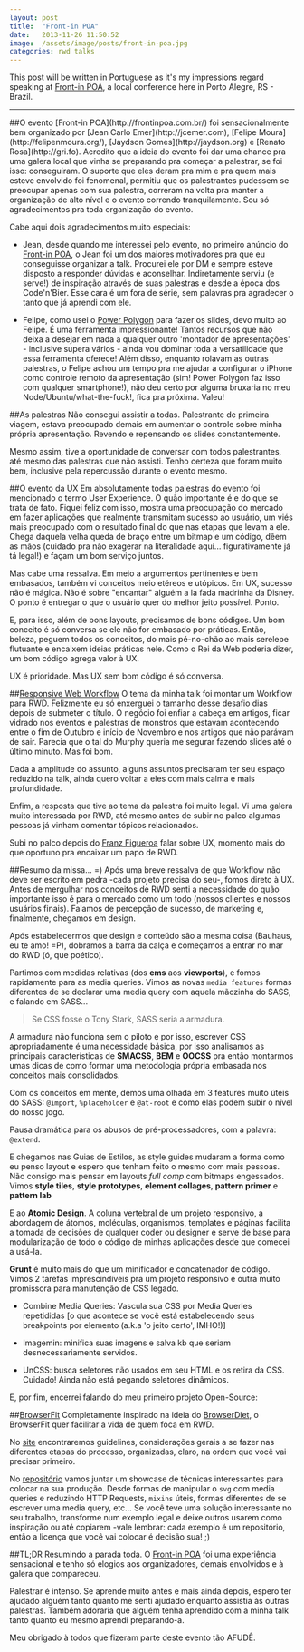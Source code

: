 ```yaml
---
layout: post
title:  "Front-in POA"
date:   2013-11-26 11:50:52
image:  /assets/image/posts/front-in-poa.jpg
categories: rwd talks
---
```

This post will be written in Portuguese as it's my impressions regard speaking at [Front-in POA](http://frontinpoa.com.br/), a local conference here in Porto Alegre, RS - Brazil.

<hr />
<!-- more -->
##O evento
[Front-in POA](http://frontinpoa.com.br/) foi sensacionalmente bem organizado por [Jean Carlo Emer](http://jcemer.com), [Felipe Moura](http://felipenmoura.org/), [Jaydson Gomes](http://jaydson.org) e [Renato Rosa](http://gri.fo). Acredito que a ideia do evento foi dar uma chance pra uma galera local que vinha se preparando pra começar a palestrar, se foi isso: conseguiram. O suporte que eles deram pra mim e pra quem mais esteve envolvido foi fenomenal, permitiu que os palestrantes pudessem se preocupar apenas com sua palestra, correram na volta pra manter a organização de alto nível e o evento correndo tranquilamente. Sou só agradecimentos pra toda organização do evento.

Cabe aqui dois agradecimentos muito especiais:

- Jean, desde quando me interessei pelo evento, no primeiro anúncio do [Front-in POA](http://frontinpoa.com.br/), o Jean foi um dos maiores motivadores pra que eu conseguisse organizar a talk. Procurei ele por DM e sempre esteve disposto a responder dúvidas e aconselhar. Indiretamente serviu (e serve!) de inspiração através de suas palestras e desde a época dos Code'n'Bier. Esse cara é um fora de série, sem palavras pra agradecer o tanto que já aprendi com ele.

- Felipe, como usei o [Power Polygon](https://github.com/braziljs/power-polygon) para fazer os slides, devo muito ao Felipe. É uma ferramenta impressionante! Tantos recursos que não deixa a desejar em nada a qualquer outro 'montador de apresentações' - inclusive supera vários - ainda vou dominar toda a versatilidade que essa ferramenta oferece! Além disso, enquanto rolavam as outras palestras, o Felipe achou um tempo pra me ajudar a configurar o iPhone como controle remoto da apresentação (sim! Power Polygon faz isso com qualquer smartphone!), não deu certo por alguma bruxaria no meu Node/Ubuntu/what-the-fuck!, fica pra próxima. Valeu!


##As palestras
Não consegui assistir a todas. Palestrante de primeira viagem, estava preocupado demais em aumentar o controle sobre minha própria apresentação. Revendo e repensando os slides constantemente.

Mesmo assim, tive a oportunidade de conversar com todos palestrantes, até mesmo das palestras que não assisti. Tenho certeza que foram muito bem, inclusive pela repercussão durante o evento mesmo.

##O evento da UX
Em absolutamente todas palestras do evento foi mencionado o termo User Experience. O quão importante é e do que se trata de fato. Fiquei feliz com isso, mostra uma preocupação do mercado em fazer aplicações que realmente transmitam sucesso ao usuário, um viés mais preocupado com o resultado final do que nas etapas que levam a ele. Chega daquela velha queda de braço entre um bitmap e um código, dêem as mãos (cuidado pra não exagerar na literalidade aqui... figurativamente já tá legal!) e façam um bom serviço juntos.

Mas cabe uma ressalva. Em meio a argumentos pertinentes e bem embasados, também vi conceitos meio etéreos e utópicos. Em UX, sucesso não é mágica. Não é sobre "encantar" alguém a la fada madrinha da Disney. O ponto é entregar o que o usuário quer do melhor jeito possível. Ponto.

E, para isso, além de bons layouts, precisamos de bons códigos. Um bom conceito é só conversa se ele não for embasado por práticas. Então, beleza, peguem todos os conceitos, do mais pé-no-chão ao mais serelepe flutuante e encaixem ideias práticas nele. Como o Rei da Web poderia dizer, um bom código agrega valor à UX.

UX é prioridade.
Mas UX sem bom código é só conversa.

##[Responsive Web Workflow](https://speakerdeck.com/atilafassina/responsive-web-workflow)
O tema da minha talk foi montar um Workflow para RWD. Felizmente eu só enxerguei o tamanho desse desafio dias depois de submeter o título. O negócio foi enfiar a cabeça em artigos, ficar vidrado nos eventos e palestras de monstros que estavam acontecendo entre o fim de Outubro e início de Novembro e nos artigos que não parávam de sair. Parecia que o tal do Murphy queria me segurar fazendo slides até o último minuto. Mas foi bom.

Dada a amplitude do assunto, alguns assuntos precisaram ter seu espaço reduzido na talk, ainda quero voltar a eles com mais calma e mais profundidade.

Enfim, a resposta que tive ao tema da palestra foi muito legal. Vi uma galera muito interessada por RWD, até mesmo antes de subir no palco algumas pessoas já vinham comentar tópicos relacionados.

Subi no palco depois do [Franz Figueroa](https://twitter.com/franzfigueroa) falar sobre UX, momento mais do que oportuno pra encaixar um papo de RWD.

##Resumo da missa... =)
Após uma breve ressalva de que Workflow não deve ser escrito em pedra -cada projeto precisa do seu-, fomos direto à UX. Antes de mergulhar nos conceitos de RWD senti a necessidade do quão importante isso é para o mercado como um todo (nossos clientes e nossos usuários finais). Falamos de percepção de sucesso, de marketing e, finalmente, chegamos em design.

Após estabelecermos que design e conteúdo são a mesma coisa (Bauhaus, eu te amo! =P), dobramos a barra da calça e começamos a entrar no mar do RWD (ó, que poético).

Partimos com medidas relativas (dos **ems** aos **viewports**), e fomos rapidamente para as media queries. Vimos as novas `media features` formas diferentes de se declarar uma media query com aquela mãozinha do SASS, e falando em SASS...

> Se CSS fosse o Tony Stark, SASS seria a armadura.

A armadura não funciona sem o piloto e por isso, escrever CSS apropriadamente é uma necessidade básica, por isso analisamos as principais características de **SMACSS**, **BEM** e **OOCSS** pra então montarmos umas dicas de como formar uma metodologia própria embasada nos conceitos mais consolidados.

Com os conceitos em mente, demos uma olhada em 3 features muito úteis do SASS: `@import`, `%placeholder` e `@at-root` e como elas podem subir o nível do nosso jogo.

Pausa dramática para os abusos de pré-processadores, com a palavra: `@extend`.

E chegamos nas Guias de Estilos, as style guides mudaram a forma como eu penso layout e espero que tenham feito o mesmo com mais pessoas. Não consigo mais pensar em layouts *full comp* com bitmaps engessados. Vimos **style tiles**, **style prototypes**, **element collages**, **pattern primer** e **pattern lab**

E ao **Atomic Design**. A coluna vertebral de um projeto responsivo, a abordagem de átomos, moléculas, organismos, templates e páginas facilita a tomada de decisões de qualquer coder ou designer e serve de base para modularização de todo o código de minhas aplicações desde que comecei a usá-la.

**Grunt** é muito mais do que um minificador e concatenador de código. Vimos 2 tarefas imprescindíveis pra um projeto responsivo e outra muito promissora para manutenção de CSS legado.

- Combine Media Queries: Vascula sua CSS por Media Queries repetididas [o que acontece se você está estabelecendo seus breakpoints por elemento (a.k.a 'o jeito certo', IMHO!)]

- Imagemin: minifica suas imagens e salva kb que seriam desnecessariamente servidos.

- UnCSS: busca seletores não usados em seu HTML e os retira da CSS. Cuidado! Ainda não está pegando seletores dinâmicos.

E, por fim, encerrei falando do meu primeiro projeto Open-Source:

##[BrowserFit](http://browserfit.github.io)
Completamente inspirado na ideia do [BrowserDiet](http://browserdiet.com/), o BrowserFit quer facilitar a vida de quem foca em RWD.

No [site](http://browserfit.github.io/) encontraremos guidelines, considerações gerais a se fazer nas diferentes etapas do processo, organizadas, claro, na ordem que você vai precisar primeiro.

No [repositório](https://github.com/browserfit) vamos juntar um showcase de técnicas interessantes para colocar na sua produção. Desde formas de manipular o `svg` com media queries e reduzindo HTTP Requests, `mixins` úteis, formas diferentes de se escrever uma media query, etc... Se você teve uma solução interessante no seu trabalho, transforme num exemplo legal e deixe outros usarem como inspiração ou até copiarem -vale lembrar: cada exemplo é um repositório, então a licença que você vai colocar é decisão sua! ;)

##TL;DR
Resumindo a parada toda. O [Front-in POA](http://frontinpoa.com.br/) foi uma experiência sensacional e tenho só elogios aos organizadores, demais envolvidos e à galera que compareceu.

Palestrar é intenso. Se aprende muito antes e mais ainda depois, espero ter ajudado alguém tanto quanto me senti ajudado enquanto assistia às outras palestras. Também adoraria que alguém tenha aprendido com a minha talk tanto quanto eu mesmo aprendi preparando-a.

Meu obrigado à todos que fizeram parte deste evento tão AFUDÊ.

